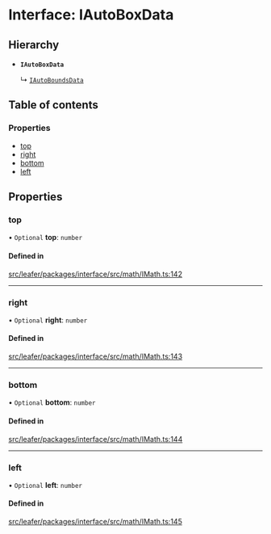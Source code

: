 # Interface: IAutoBoxData

## Hierarchy

- **`IAutoBoxData`**

  ↳ [`IAutoBoundsData`](IAutoBoundsData.md)

## Table of contents

### Properties

- [top](IAutoBoxData.md#top)
- [right](IAutoBoxData.md#right)
- [bottom](IAutoBoxData.md#bottom)
- [left](IAutoBoxData.md#left)

## Properties

### top

• `Optional` **top**: `number`

#### Defined in

[src/leafer/packages/interface/src/math/IMath.ts:142](https://github.com/leaferjs/leafer/blob/56c6de6d1ac5072088c765b725fa724d56b9e5ef/packages/interface/src/math/IMath.ts#L142)

___

### right

• `Optional` **right**: `number`

#### Defined in

[src/leafer/packages/interface/src/math/IMath.ts:143](https://github.com/leaferjs/leafer/blob/56c6de6d1ac5072088c765b725fa724d56b9e5ef/packages/interface/src/math/IMath.ts#L143)

___

### bottom

• `Optional` **bottom**: `number`

#### Defined in

[src/leafer/packages/interface/src/math/IMath.ts:144](https://github.com/leaferjs/leafer/blob/56c6de6d1ac5072088c765b725fa724d56b9e5ef/packages/interface/src/math/IMath.ts#L144)

___

### left

• `Optional` **left**: `number`

#### Defined in

[src/leafer/packages/interface/src/math/IMath.ts:145](https://github.com/leaferjs/leafer/blob/56c6de6d1ac5072088c765b725fa724d56b9e5ef/packages/interface/src/math/IMath.ts#L145)
